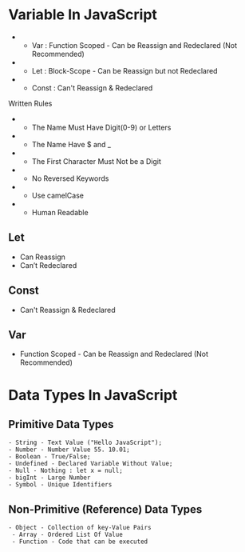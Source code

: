 # Variable In JavaScript

- - Var : Function Scoped - Can be Reassign and Redeclared (Not Recommended)
- - Let : Block-Scope - Can be Reassign but not Redeclared
- - Const : Can't Reassign & Redeclared

Written Rules

- - The Name Must Have Digit(0-9) or Letters
- - The Name Have $ and \_
- - The First Character Must Not be a Digit
- - No Reversed Keywords
- - Use camelCase
- - Human Readable

## Let

- Can Reassign
- Can’t Redeclared

## Const

- Can't Reassign & Redeclared

## Var

- Function Scoped - Can be Reassign and Redeclared (Not Recommended)

# Data Types In JavaScript

## **Primitive Data Types**

    - String - Text Value ("Hello JavaScript");
    - Number - Number Value 55. 10.01;
    - Boolean - True/False;
    - Undefined - Declared Variable Without Value;
    - Null - Nothing : let x = null;
    - bigInt - Large Number
    - Symbol - Unique Identifiers

## **Non-Primitive (Reference) Data Types**

    - Object - Collection of key-Value Pairs
     - Array - Ordered List Of Value
     - Function - Code that can be executed
